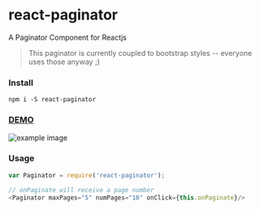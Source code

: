 react-paginator
===============

A Paginator Component for Reactjs

> This paginator is currently coupled to bootstrap styles -- everyone uses those anyway ;)


### Install

`npm i -S react-paginator`

### [DEMO](http://landau.github.io/react-paginator)

![example image](https://raw.githubusercontent.com/landau/react-paginator/master/examples/img.png)

### Usage

```js
var Paginator = require('react-paginator');

// onPaginate will receive a page number
<Paginator maxPages="5" numPages="10" onClick={this.onPaginate}/>
```
